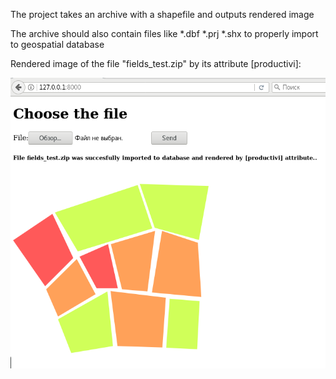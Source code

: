 The project takes an archive with a shapefile and outputs rendered image

The archive should also contain files like *.dbf *.prj *.shx to properly import to geospatial database  

Rendered image of the file "fields_test.zip" by its attribute [productivi]:


![Image](https://github.com/tehniksit/map-renderer/blob/master/render.png)
